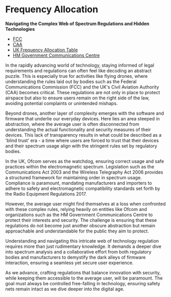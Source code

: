 # Frequency Allocation

**Navigating the Complex Web of Spectrum Regulations and Hidden Technologies**

- [FCC](https://en.wikipedia.org/wiki/Federal_Communications_Commission)
- [CAA](https://en.wikipedia.org/wiki/Civil_Aviation_Authority_(United_Kingdom))
- [UK Frequency Allocation Table](https://static.ofcom.org.uk/static/spectrum/fat.html)
- [HM Government Communications Centre](https://www.hmgcc.gov.uk/)

In the rapidly advancing world of technology, staying informed of legal requirements and regulations can often feel like decoding an abstract puzzle. This is especially true for activities like flying drones, where understanding the rules laid out by bodies such as the Federal Communications Commission (FCC) and the UK's Civil Aviation Authority (CAA) becomes critical. These regulations are not only in place to protect airspace but also to ensure users remain on the right side of the law, avoiding potential complaints or unintended mishaps.

Beyond drones, another layer of complexity emerges with the software and firmware that underlie our everyday devices. Here lies an area steeped in abstraction, where the average user is often disconnected from understanding the actual functionality and security measures of their devices. This lack of transparency results in what could be described as a 'blind trust' era - a time where users are forced to trust that their devices and their spectrum usage align with the stringent rules set by regulatory bodies.

In the UK, Ofcom serves as the watchdog, ensuring correct usage and safe practices within the electromagnetic spectrum. Legislation such as the Communications Act 2003 and the Wireless Telegraphy Act 2006 provides a structured framework for maintaining order in spectrum usage. Compliance is paramount, mandating manufacturers and importers to adhere to safety and electromagnetic compatibility standards set forth by the Radio Equipment Regulations 2017.

However, the average user might find themselves at a loss when confronted with these complex rules, relying heavily on entities like Ofcom and organizations such as the HM Government Communications Centre to protect their interests and security. The challenge is ensuring that these regulations do not become just another obscure abstraction but remain approachable and understandable for the public they aim to protect.

Understanding and navigating this intricate web of technology regulation requires more than just rudimentary knowledge. It demands a deeper dive into spectrum analysis and a collaborative effort from both regulatory bodies and manufacturers to demystify the dark alleys of firmware interaction, ensuring a seamless yet secure user experience.

As we advance, crafting regulations that balance innovation with security, while keeping them accessible to the average user, will be paramount. The goal must always be controlled free-falling in technology, ensuring safety nets remain intact as we dive deeper into the digital age.
